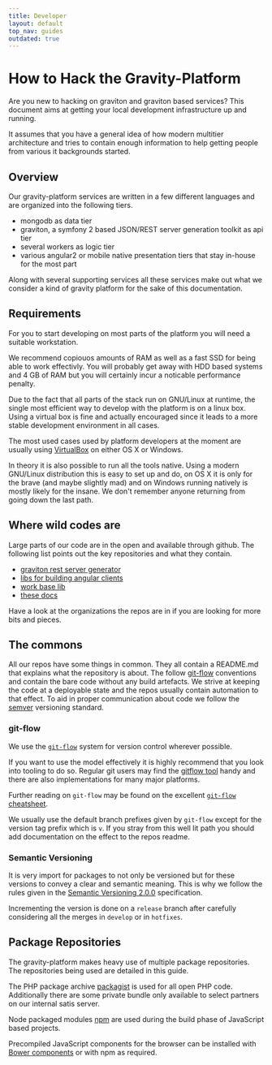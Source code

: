 ```yaml
---
title: Developer
layout: default
top_nav: guides
outdated: true
---
```

# How to Hack the Gravity-Platform

Are you new to hacking on graviton and graviton based services? This document aims at
getting your local development infrastructure up and running.

It assumes that you have a general idea of how modern multitier architecture and tries
to contain enough information to help getting people from various it backgrounds started.

## Overview

Our gravity-platform services are written in a few different languages and are organized
into the following tiers.

- mongodb as data tier
- graviton, a symfony 2 based JSON/REST server generation toolkit as api tier
- several workers as logic tier
- various angular2 or mobile native presentation tiers that stay in-house for the most part

Along with several supporting services all these services make out what we consider a kind
of gravity platform for the sake of this documentation.

## Requirements

For you to start developing on most parts of the platform you will need a suitable workstation.

We recommend copiouos amounts of RAM as well as a fast SSD for being able to work effectivly.
You will probably get away with HDD based systems and 4 GB of RAM but you will certainly incur
a noticable performance penalty.

Due to the fact that all parts of the stack run on GNU/Linux at runtime, the single most efficient
way to develop with the platform is on a linux box. Using a virtual box is fine and actually
encouraged since it leads to a more stable development environment in all cases.

The most used cases used by platform developers at the moment are usually using
[VirtualBox](https://www.virtualbox.org/) on either OS X or Windows.

In theory it is also possible to run all the tools native. Using a modern GNU/Linux distribution
this is easy to set up and do, on OS X it is only for the brave (and maybe slightly mad) and
on Windows running natively is mostly likely for the insane. We don't remember anyone returning
from going down the last path.

## Where wild codes are

Large parts of our code are in the open and available through github. The following list points
out the key repositories and what they contain.

- [graviton rest server generator](https://github.com/libgraviton/graviton)
- [libs for building angular clients](https://github.com/graviphoton)
- [work base lib](https://github.com/libgraviton/graviton-worker-base-java)
- [these docs](https://github.com/gravity-platform/doc)

Have a look at the organizations the repos are in if you are looking for more bits and pieces.

## The commons

All our repos have some things in common. They all contain a README.md that explains what the
repository is about. The follow [git-flow](http://nvie.com/posts/a-successful-git-branching-model/)
conventions and contain the bare code without any build artefacts. We strive at keeping the code
at a deployable state and the repos usually contain automation to that effect. To aid in proper
communication about code we follow the [semver](http://semver.org/spec/v2.0.0.html) versioning
standard.

### git-flow

We use the [``git-flow``](http://nvie.com/git-model/) system for version control wherever possible.

If you want to use the model effectively it is highly recommend that you look into tooling to do so.
Regular git users may find  the [gitflow tool](https://github.com/nvie/gitflow) handy and there are
also implementations for many major platforms.

Further reading on ``git-flow`` may be found on the excellent
[``git-flow`` cheatsheet](http://danielkummer.github.io/git-flow-cheatsheet/).

We usually use the default branch prefixes given by ``git-flow`` except for the version tag prefix
which is ``v``. If you stray from this well lit path you should add documentation on the effect to
the repos readme.

### Semantic Versioning

It is very import for packages to not only be versioned but for these versions to
convey a clear and semantic meaning. This is why we follow the rules given in the [Semantic Versioning 2.0.0](http://semver.org/spec/v2.0.0.html)
specification.

Incrementing the version is done on a ``release`` branch after carefully considering
all the merges in ``develop`` or in ``hotfixes``.

## Package Repositories

The gravity-platform makes heavy use of multiple package repositories. The repositories being used
are detailed in this guide.

The PHP package archive [packagist](https://packagist.org/) is used for all open PHP code. Additionally there are some private bundle only available to select partners on our internal satis server.

Node packaged modules [npm](https://npmjs.org/) are used during the build phase of JavaScript based
projects.

Precompiled JavaScript components for the browser can be installed with [Bower components](http://sindresorhus.com/bower-components/) or with npm as required.
